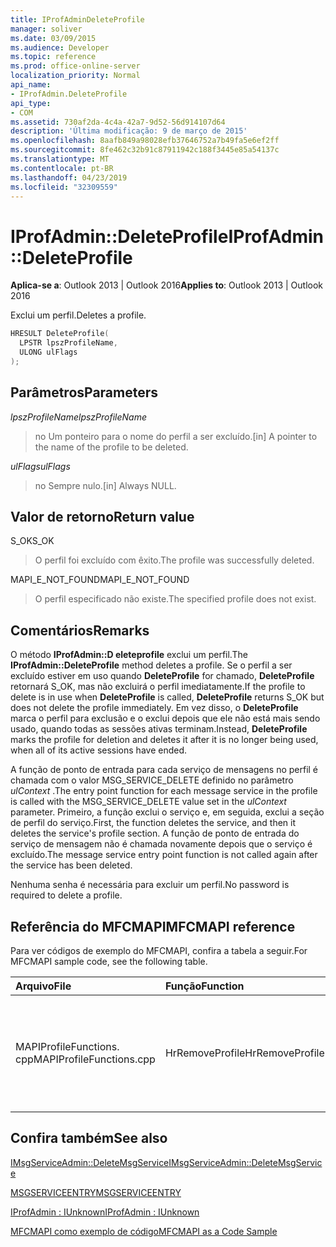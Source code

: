 ```yaml
---
title: IProfAdminDeleteProfile
manager: soliver
ms.date: 03/09/2015
ms.audience: Developer
ms.topic: reference
ms.prod: office-online-server
localization_priority: Normal
api_name:
- IProfAdmin.DeleteProfile
api_type:
- COM
ms.assetid: 730af2da-4c4a-42a7-9d52-56d914107d64
description: 'Última modificação: 9 de março de 2015'
ms.openlocfilehash: 8aafb849a98028efb37646752a7b49fa5e6ef2ff
ms.sourcegitcommit: 8fe462c32b91c87911942c188f3445e85a54137c
ms.translationtype: MT
ms.contentlocale: pt-BR
ms.lasthandoff: 04/23/2019
ms.locfileid: "32309559"
---
```

# <a name="iprofadmindeleteprofile"></a><span data-ttu-id="56a25-103">IProfAdmin::DeleteProfile</span><span class="sxs-lookup"><span data-stu-id="56a25-103">IProfAdmin::DeleteProfile</span></span>

  
  
<span data-ttu-id="56a25-104">**Aplica-se a**: Outlook 2013 | Outlook 2016</span><span class="sxs-lookup"><span data-stu-id="56a25-104">**Applies to**: Outlook 2013 | Outlook 2016</span></span> 
  
<span data-ttu-id="56a25-105">Exclui um perfil.</span><span class="sxs-lookup"><span data-stu-id="56a25-105">Deletes a profile.</span></span>
  
```cpp
HRESULT DeleteProfile(
  LPSTR lpszProfileName,
  ULONG ulFlags
);
```

## <a name="parameters"></a><span data-ttu-id="56a25-106">Parâmetros</span><span class="sxs-lookup"><span data-stu-id="56a25-106">Parameters</span></span>

 <span data-ttu-id="56a25-107">_lpszProfileName_</span><span class="sxs-lookup"><span data-stu-id="56a25-107">_lpszProfileName_</span></span>
  
> <span data-ttu-id="56a25-108">no Um ponteiro para o nome do perfil a ser excluído.</span><span class="sxs-lookup"><span data-stu-id="56a25-108">[in] A pointer to the name of the profile to be deleted.</span></span>
    
 <span data-ttu-id="56a25-109">_ulFlags_</span><span class="sxs-lookup"><span data-stu-id="56a25-109">_ulFlags_</span></span>
  
> <span data-ttu-id="56a25-110">no Sempre nulo.</span><span class="sxs-lookup"><span data-stu-id="56a25-110">[in] Always NULL.</span></span> 
    
## <a name="return-value"></a><span data-ttu-id="56a25-111">Valor de retorno</span><span class="sxs-lookup"><span data-stu-id="56a25-111">Return value</span></span>

<span data-ttu-id="56a25-112">S_OK</span><span class="sxs-lookup"><span data-stu-id="56a25-112">S_OK</span></span> 
  
> <span data-ttu-id="56a25-113">O perfil foi excluído com êxito.</span><span class="sxs-lookup"><span data-stu-id="56a25-113">The profile was successfully deleted.</span></span>
    
<span data-ttu-id="56a25-114">MAPI_E_NOT_FOUND</span><span class="sxs-lookup"><span data-stu-id="56a25-114">MAPI_E_NOT_FOUND</span></span> 
  
> <span data-ttu-id="56a25-115">O perfil especificado não existe.</span><span class="sxs-lookup"><span data-stu-id="56a25-115">The specified profile does not exist.</span></span>
    
## <a name="remarks"></a><span data-ttu-id="56a25-116">Comentários</span><span class="sxs-lookup"><span data-stu-id="56a25-116">Remarks</span></span>

<span data-ttu-id="56a25-117">O método **IProfAdmin::D eleteprofile** exclui um perfil.</span><span class="sxs-lookup"><span data-stu-id="56a25-117">The **IProfAdmin::DeleteProfile** method deletes a profile.</span></span> <span data-ttu-id="56a25-118">Se o perfil a ser excluído estiver em uso quando **DeleteProfile** for chamado, **DeleteProfile** retornará S_OK, mas não excluirá o perfil imediatamente.</span><span class="sxs-lookup"><span data-stu-id="56a25-118">If the profile to delete is in use when **DeleteProfile** is called, **DeleteProfile** returns S_OK but does not delete the profile immediately.</span></span> <span data-ttu-id="56a25-119">Em vez disso, o **DeleteProfile** marca o perfil para exclusão e o exclui depois que ele não está mais sendo usado, quando todas as sessões ativas terminam.</span><span class="sxs-lookup"><span data-stu-id="56a25-119">Instead, **DeleteProfile** marks the profile for deletion and deletes it after it is no longer being used, when all of its active sessions have ended.</span></span> 
  
<span data-ttu-id="56a25-120">A função de ponto de entrada para cada serviço de mensagens no perfil é chamada com o valor MSG_SERVICE_DELETE definido no parâmetro _ulContext_ .</span><span class="sxs-lookup"><span data-stu-id="56a25-120">The entry point function for each message service in the profile is called with the MSG_SERVICE_DELETE value set in the  _ulContext_ parameter.</span></span> <span data-ttu-id="56a25-121">Primeiro, a função exclui o serviço e, em seguida, exclui a seção de perfil do serviço.</span><span class="sxs-lookup"><span data-stu-id="56a25-121">First, the function deletes the service, and then it deletes the service's profile section.</span></span> <span data-ttu-id="56a25-122">A função de ponto de entrada do serviço de mensagem não é chamada novamente depois que o serviço é excluído.</span><span class="sxs-lookup"><span data-stu-id="56a25-122">The message service entry point function is not called again after the service has been deleted.</span></span> 
  
<span data-ttu-id="56a25-123">Nenhuma senha é necessária para excluir um perfil.</span><span class="sxs-lookup"><span data-stu-id="56a25-123">No password is required to delete a profile.</span></span>
  
## <a name="mfcmapi-reference"></a><span data-ttu-id="56a25-124">Referência do MFCMAPI</span><span class="sxs-lookup"><span data-stu-id="56a25-124">MFCMAPI reference</span></span>

<span data-ttu-id="56a25-125">Para ver códigos de exemplo do MFCMAPI, confira a tabela a seguir.</span><span class="sxs-lookup"><span data-stu-id="56a25-125">For MFCMAPI sample code, see the following table.</span></span>
  
|<span data-ttu-id="56a25-126">**Arquivo**</span><span class="sxs-lookup"><span data-stu-id="56a25-126">**File**</span></span>|<span data-ttu-id="56a25-127">**Função**</span><span class="sxs-lookup"><span data-stu-id="56a25-127">**Function**</span></span>|<span data-ttu-id="56a25-128">**Comentário**</span><span class="sxs-lookup"><span data-stu-id="56a25-128">**Comment**</span></span>|
|:-----|:-----|:-----|
|<span data-ttu-id="56a25-129">MAPIProfileFunctions. cpp</span><span class="sxs-lookup"><span data-stu-id="56a25-129">MAPIProfileFunctions.cpp</span></span>  <br/> |<span data-ttu-id="56a25-130">HrRemoveProfile</span><span class="sxs-lookup"><span data-stu-id="56a25-130">HrRemoveProfile</span></span>  <br/> |<span data-ttu-id="56a25-131">MFCMAPI usa o método **IProfAdmin::D eleteprofile** para excluir o perfil selecionado.</span><span class="sxs-lookup"><span data-stu-id="56a25-131">MFCMAPI uses the **IProfAdmin::DeleteProfile** method to delete the selected profile.</span></span>  <br/> |
   
## <a name="see-also"></a><span data-ttu-id="56a25-132">Confira também</span><span class="sxs-lookup"><span data-stu-id="56a25-132">See also</span></span>



[<span data-ttu-id="56a25-133">IMsgServiceAdmin::DeleteMsgService</span><span class="sxs-lookup"><span data-stu-id="56a25-133">IMsgServiceAdmin::DeleteMsgService</span></span>](imsgserviceadmin-deletemsgservice.md)
  
[<span data-ttu-id="56a25-134">MSGSERVICEENTRY</span><span class="sxs-lookup"><span data-stu-id="56a25-134">MSGSERVICEENTRY</span></span>](msgserviceentry.md)
  
[<span data-ttu-id="56a25-135">IProfAdmin : IUnknown</span><span class="sxs-lookup"><span data-stu-id="56a25-135">IProfAdmin : IUnknown</span></span>](iprofadminiunknown.md)


[<span data-ttu-id="56a25-136">MFCMAPI como exemplo de código</span><span class="sxs-lookup"><span data-stu-id="56a25-136">MFCMAPI as a Code Sample</span></span>](mfcmapi-as-a-code-sample.md)

